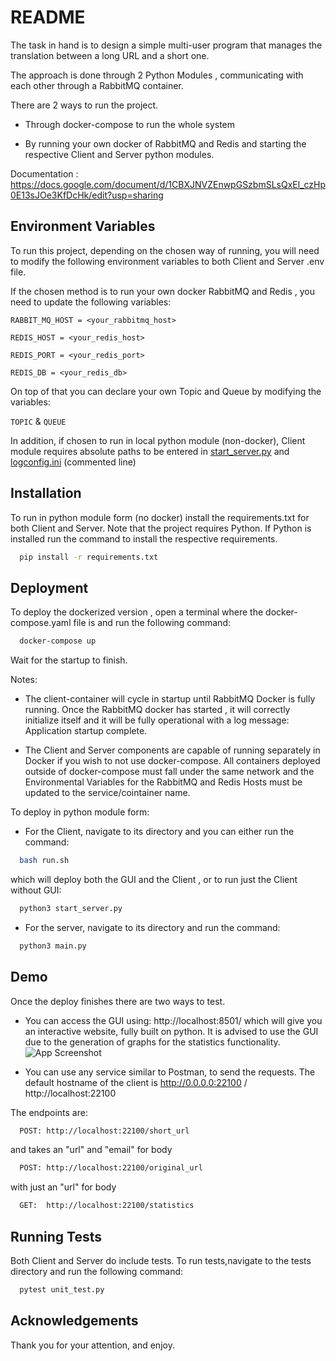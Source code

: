 
# README

The task in hand is to design a simple multi-user program that manages the translation between a long URL and a short one. 

The approach is done through 2 Python Modules , communicating with each other through a RabbitMQ container.

There are 2 ways to run the project. 

- Through docker-compose to run the whole system 

- By running your own docker of RabbitMQ and Redis and starting the respective Client and Server python modules.

Documentation : https://docs.google.com/document/d/1CBXJNVZEnwpGSzbmSLsQxEl_czHp0E13sJOe3KfDcHk/edit?usp=sharing

## Environment Variables

To run this project, depending on the chosen way of running, you will need to modify the following environment variables to both Client and Server .env file.

If the chosen method is to run your own docker RabbitMQ and Redis , you need to update the following variables:

`RABBIT_MQ_HOST = <your_rabbitmq_host>`

`REDIS_HOST = <your_redis_host>`

`REDIS_PORT = <your_redis_port>`

`REDIS_DB = <your_redis_db>`

On top of that you can declare your own Topic and Queue by modifying the variables:

`TOPIC` &
`QUEUE`

In addition, if chosen to run in local python module (non-docker), Client module requires absolute paths to be entered in [start_server.py](https://github.com/jorisdemiraj/test-translated/blob/main/Client/client/start_server.py) and [logconfig.ini](https://github.com/jorisdemiraj/test-translated/blob/main/Client/client/config/logconfig.ini) (commented line)



## Installation

To run in python module form (no docker) install the requirements.txt for both Client and Server. Note that the project requires Python. If Python is installed run the command to install the respective requirements.

```bash
  pip install -r requirements.txt
```


## Deployment

To deploy the dockerized version , open a terminal where the docker-compose.yaml file is and run the following command:

```bash
  docker-compose up 
```
Wait for the startup to finish.

Notes:

- The client-container will cycle in startup until RabbitMQ Docker is fully running. Once the RabbitMQ docker has started , it will correctly initialize itself and it will be fully operational with a log message: Application startup complete.

- The Client and Server components are capable of running separately in Docker if you wish to not use docker-compose. All containers deployed outside of docker-compose must fall under the same network and the Environmental Variables for the RabbitMQ and Redis Hosts must be updated to the service/cointainer name.

To deploy in python module form:

- For the Client, navigate to its directory and you can either run the command: 

```bash
  bash run.sh
``` 
which will deploy both the GUI and the Client , or to run just the Client without GUI: 

```bash
  python3 start_server.py
``` 

- For the server, navigate to its directory and run the command: 

```bash
  python3 main.py
``` 
## Demo

Once the deploy finishes there are two ways to test. 
- You can access the GUI using: http://localhost:8501/ which will give you an interactive website, fully built on python. It is advised to use the GUI due to the generation of graphs for the statistics functionality. ![App Screenshot](https://i.imgur.com/nqWCnVS.png)

- You can use any service similar to Postman, to send the requests. The default hostname of the client is http://0.0.0.0:22100 / http://localhost:22100

The endpoints are:

```bash
  POST: http://localhost:22100/short_url 
```
and takes an "url" and "email" for body
```bash
  POST: http://localhost:22100/original_url
```
with just an "url" for body
```bash
  GET:  http://localhost:22100/statistics
```


## Running Tests

Both Client and Server do include tests. To run tests,navigate to the tests directory and run the following command:

```bash
  pytest unit_test.py
```


## Acknowledgements

Thank you for your attention, and enjoy.
